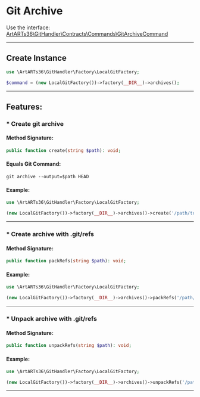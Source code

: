 # Git Archive

Use the interface: [ArtARTs36\GitHandler\Contracts\Commands\GitArchiveCommand](/Users/artem/PhpstormProjects/artarts36/libraries/git/src/Contracts/Commands/GitArchiveCommand.php)

---

## Create Instance

```php
use \ArtARTs36\GitHandler\Factory\LocalGitFactory;

$command = (new LocalGitFactory())->factory(__DIR__)->archives();
```

---

## Features:

### * Create git archive

#### Method Signature:



```php
public function create(string $path): void;
```

#### Equals Git Command:

`git archive --output=$path HEAD`

#### Example:

```php
use \ArtARTs36\GitHandler\Factory\LocalGitFactory;

(new LocalGitFactory())->factory(__DIR__)->archives()->create('/path/to/file');
```

---
### * Create archive with .git/refs

#### Method Signature:

```php
public function packRefs(string $path): void;
```

#### Example:

```php
use \ArtARTs36\GitHandler\Factory\LocalGitFactory;

(new LocalGitFactory())->factory(__DIR__)->archives()->packRefs('/path/to/file');
```

---
### * Unpack archive with .git/refs

#### Method Signature:

```php
public function unpackRefs(string $path): void;
```

#### Example:

```php
use \ArtARTs36\GitHandler\Factory\LocalGitFactory;

(new LocalGitFactory())->factory(__DIR__)->archives()->unpackRefs('/path/to/file');
```

---
